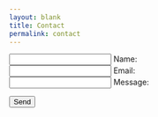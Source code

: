 ```yaml
---
layout: blank
title: Contact 
permalink: contact
---
```




<form action="https://formspree.io/f/xgepqgne" method="POST" autocomplete="off">

  <div class="form-control">
     <input type="name" required> 
      <label>Name:</label>
  </div>

  <div class="form-control">
    <input type="email" required>
    <label>Email:</label>
  </div>

  <div class="form-control">
  <input type="textarea" required>
  <label>Message:</label>
  </div>

  <button class="submit--button" type="submit" value="Send">Send</button>
</form>